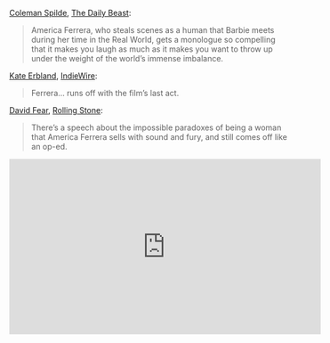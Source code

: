 <!-- America Ferrera -->
[Coleman Spilde](https://twitter.com/colemanjspilde), [The Daily Beast](https://www.thedailybeast.com/obsessed/barbie-movie-review-an-instantly-timeless-masterpiece):

> America Ferrera, who steals scenes as a human that Barbie meets during her time in the Real World, gets a monologue so compelling that it makes you laugh as much as it makes you want to throw up under the weight of the world’s immense imbalance.

[Kate Erbland](https://twitter.com/katerbland), [IndieWire](https://www.indiewire.com/criticism/movies/barbie-review-greta-gerwig-margot-robbie-1234885176/):

> Ferrera... runs off with the film’s last act.

[David Fear](https://twitter.com/davidlfear), [Rolling Stone](https://www.rollingstone.com/tv-movies/tv-movie-reviews/barbie-review-margot-robbie-ryan-gosling-greta-gerwig-1234784040/):

> There’s a speech about the impossible paradoxes of being a woman that America Ferrera sells with sound and fury, and still comes off like an op-ed.

<iframe width="560" height="315" src="https://www.youtube-nocookie.com/embed/CBqlDWHkdHk?si=syDPsDz4DHJTcL43" title="YouTube video player" frameborder="0" allow="accelerometer; autoplay; clipboard-write; encrypted-media; gyroscope; picture-in-picture; web-share" allowfullscreen></iframe>